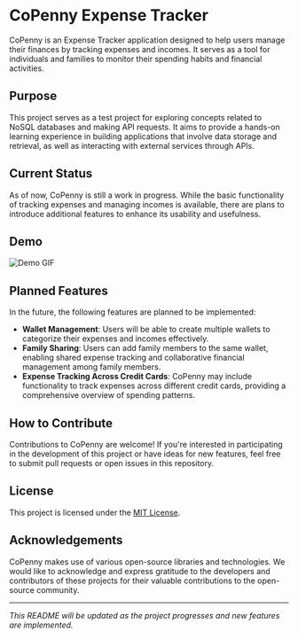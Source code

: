 # CoPenny Expense Tracker

CoPenny is an Expense Tracker application designed to help users manage their finances by tracking expenses and incomes. It serves as a tool for individuals and families to monitor their spending habits and financial activities.

## Purpose

This project serves as a test project for exploring concepts related to NoSQL databases and making API requests. It aims to provide a hands-on learning experience in building applications that involve data storage and retrieval, as well as interacting with external services through APIs.

## Current Status

As of now, CoPenny is still a work in progress. While the basic functionality of tracking expenses and managing incomes is available, there are plans to introduce additional features to enhance its usability and usefulness.

## Demo

![Demo GIF]([https://media.giphy.com/media/xT0xezQGU5xCDJuCPe/giphy.gif](https://github.com/online59/copenny/blob/daaeedb002b8e8ebe1b32651d75bee8e75fbfdbc/assets/images/welcome_images/page1.gif))

## Planned Features

In the future, the following features are planned to be implemented:

- **Wallet Management**: Users will be able to create multiple wallets to categorize their expenses and incomes effectively.
- **Family Sharing**: Users can add family members to the same wallet, enabling shared expense tracking and collaborative financial management among family members.
- **Expense Tracking Across Credit Cards**: CoPenny may include functionality to track expenses across different credit cards, providing a comprehensive overview of spending patterns.

## How to Contribute

Contributions to CoPenny are welcome! If you're interested in participating in the development of this project or have ideas for new features, feel free to submit pull requests or open issues in this repository.

## License

This project is licensed under the [MIT License](LICENSE).

## Acknowledgements

CoPenny makes use of various open-source libraries and technologies. We would like to acknowledge and express gratitude to the developers and contributors of these projects for their valuable contributions to the open-source community.

---

*This README will be updated as the project progresses and new features are implemented.*
